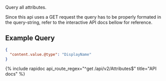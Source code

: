 Query all attributes.

Since this api uses a GET request the query has to be properly formated in the query-string,
refer to the interactive API docs bellow for reference.

## Example Query

```json
{
  "content.value.@type": "DisplayName"
}
```

{% include rapidoc api_route_regex="^get /api/v2/Attributes$" title="API docs" %}

